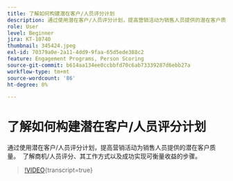 ```yaml
---
title: 了解如何构建潜在客户/人员评分计划
description: 通过使用潜在客户/人员评分计划，提高营销活动为销售人员提供的潜在客户质量。  了解商机/人员评分、其工作方式以及成功实现可衡量收益的步骤。
role: User
level: Beginner
jira: KT-10740
thumbnail: 345424.jpeg
exl-id: 70379a0e-2a11-4dd9-9faa-65d5ede388c2
feature: Engagement Programs, Person Scoring
source-git-commit: b614aa134ee0ccbbfd70c6ab73339287d6ebb27a
workflow-type: tm+mt
source-wordcount: '86'
ht-degree: 0%

---
```


# 了解如何构建潜在客户/人员评分计划

通过使用潜在客户/人员评分计划，提高营销活动为销售人员提供的潜在客户质量。  了解商机/人员评分、其工作方式以及成功实现可衡量收益的步骤。

>[!VIDEO](https://video.tv.adobe.com/v/345424/?quality=12&learn=on){transcript=true}
